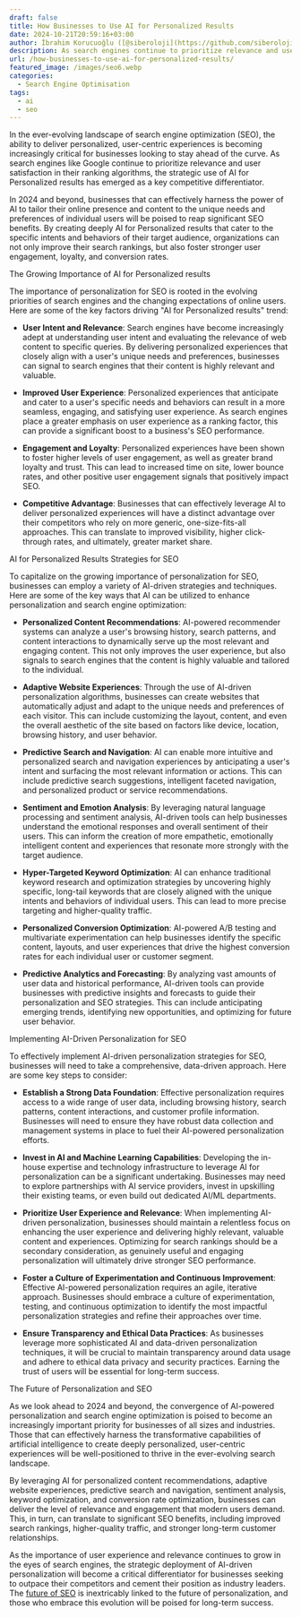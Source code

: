 ```yaml
---
draft: false
title: How Businesses to Use AI for Personalized Results
date: 2024-10-21T20:59:16+03:00
author: İbrahim Korucuoğlu ([@siberoloji](https://github.com/siberoloji))
description: As search engines continue to prioritize relevance and user satisfaction in their algorithms, the strategic use of AI for Personalized results has emerged as a key competitive differentiator.
url: /how-businesses-to-use-ai-for-personalized-results/
featured_image: /images/seo6.webp
categories:
  - Search Engine Optimisation
tags:
  - ai
  - seo
---
```



In the ever-evolving landscape of search engine optimization (SEO), the ability to deliver personalized, user-centric experiences is becoming increasingly critical for businesses looking to stay ahead of the curve. As search engines like Google continue to prioritize relevance and user satisfaction in their ranking algorithms, the strategic use of AI for Personalized results has emerged as a key competitive differentiator.



In 2024 and beyond, businesses that can effectively harness the power of AI to tailor their online presence and content to the unique needs and preferences of individual users will be poised to reap significant SEO benefits. By creating deeply AI for Personalized results that cater to the specific intents and behaviors of their target audience, organizations can not only improve their search rankings, but also foster stronger user engagement, loyalty, and conversion rates.



The Growing Importance of AI for Personalized results



The importance of personalization for SEO is rooted in the evolving priorities of search engines and the changing expectations of online users. Here are some of the key factors driving "AI for Personalized results" trend:


* **User Intent and Relevance**: Search engines have become increasingly adept at understanding user intent and evaluating the relevance of web content to specific queries. By delivering personalized experiences that closely align with a user's unique needs and preferences, businesses can signal to search engines that their content is highly relevant and valuable.

* **Improved User Experience**: Personalized experiences that anticipate and cater to a user's specific needs and behaviors can result in a more seamless, engaging, and satisfying user experience. As search engines place a greater emphasis on user experience as a ranking factor, this can provide a significant boost to a business's SEO performance.

* **Engagement and Loyalty**: Personalized experiences have been shown to foster higher levels of user engagement, as well as greater brand loyalty and trust. This can lead to increased time on site, lower bounce rates, and other positive user engagement signals that positively impact SEO.

* **Competitive Advantage**: Businesses that can effectively leverage AI to deliver personalized experiences will have a distinct advantage over their competitors who rely on more generic, one-size-fits-all approaches. This can translate to improved visibility, higher click-through rates, and ultimately, greater market share.




AI for Personalized Results Strategies for SEO



To capitalize on the growing importance of personalization for SEO, businesses can employ a variety of AI-driven strategies and techniques. Here are some of the key ways that AI can be utilized to enhance personalization and search engine optimization:


* **Personalized Content Recommendations**: AI-powered recommender systems can analyze a user's browsing history, search patterns, and content interactions to dynamically serve up the most relevant and engaging content. This not only improves the user experience, but also signals to search engines that the content is highly valuable and tailored to the individual.

* **Adaptive Website Experiences**: Through the use of AI-driven personalization algorithms, businesses can create websites that automatically adjust and adapt to the unique needs and preferences of each visitor. This can include customizing the layout, content, and even the overall aesthetic of the site based on factors like device, location, browsing history, and user behavior.

* **Predictive Search and Navigation**: AI can enable more intuitive and personalized search and navigation experiences by anticipating a user's intent and surfacing the most relevant information or actions. This can include predictive search suggestions, intelligent faceted navigation, and personalized product or service recommendations.

* **Sentiment and Emotion Analysis**: By leveraging natural language processing and sentiment analysis, AI-driven tools can help businesses understand the emotional responses and overall sentiment of their users. This can inform the creation of more empathetic, emotionally intelligent content and experiences that resonate more strongly with the target audience.

* **Hyper-Targeted Keyword Optimization**: AI can enhance traditional keyword research and optimization strategies by uncovering highly specific, long-tail keywords that are closely aligned with the unique intents and behaviors of individual users. This can lead to more precise targeting and higher-quality traffic.

* **Personalized Conversion Optimization**: AI-powered A/B testing and multivariate experimentation can help businesses identify the specific content, layouts, and user experiences that drive the highest conversion rates for each individual user or customer segment.

* **Predictive Analytics and Forecasting**: By analyzing vast amounts of user data and historical performance, AI-driven tools can provide businesses with predictive insights and forecasts to guide their personalization and SEO strategies. This can include anticipating emerging trends, identifying new opportunities, and optimizing for future user behavior.




Implementing AI-Driven Personalization for SEO



To effectively implement AI-driven personalization strategies for SEO, businesses will need to take a comprehensive, data-driven approach. Here are some key steps to consider:


* **Establish a Strong Data Foundation**: Effective personalization requires access to a wide range of user data, including browsing history, search patterns, content interactions, and customer profile information. Businesses will need to ensure they have robust data collection and management systems in place to fuel their AI-powered personalization efforts.

* **Invest in AI and Machine Learning Capabilities**: Developing the in-house expertise and technology infrastructure to leverage AI for personalization can be a significant undertaking. Businesses may need to explore partnerships with AI service providers, invest in upskilling their existing teams, or even build out dedicated AI/ML departments.

* **Prioritize User Experience and Relevance**: When implementing AI-driven personalization, businesses should maintain a relentless focus on enhancing the user experience and delivering highly relevant, valuable content and experiences. Optimizing for search rankings should be a secondary consideration, as genuinely useful and engaging personalization will ultimately drive stronger SEO performance.

* **Foster a Culture of Experimentation and Continuous Improvement**: Effective AI-powered personalization requires an agile, iterative approach. Businesses should embrace a culture of experimentation, testing, and continuous optimization to identify the most impactful personalization strategies and refine their approaches over time.

* **Ensure Transparency and Ethical Data Practices**: As businesses leverage more sophisticated AI and data-driven personalization techniques, it will be crucial to maintain transparency around data usage and adhere to ethical data privacy and security practices. Earning the trust of users will be essential for long-term success.




The Future of Personalization and SEO



As we look ahead to 2024 and beyond, the convergence of AI-powered personalization and search engine optimization is poised to become an increasingly important priority for businesses of all sizes and industries. Those that can effectively harness the transformative capabilities of artificial intelligence to create deeply personalized, user-centric experiences will be well-positioned to thrive in the ever-evolving search landscape.



By leveraging AI for personalized content recommendations, adaptive website experiences, predictive search and navigation, sentiment analysis, keyword optimization, and conversion rate optimization, businesses can deliver the level of relevance and engagement that modern users demand. This, in turn, can translate to significant SEO benefits, including improved search rankings, higher-quality traffic, and stronger long-term customer relationships.



As the importance of user experience and relevance continues to grow in the eyes of search engines, the strategic deployment of AI-driven personalization will become a critical differentiator for businesses seeking to outpace their competitors and cement their position as industry leaders. The <a href="https://www.siberoloji.com/key-trends-in-the-future-of-seo-in-2024/" target="_blank" rel="noopener" title="">future of SEO</a> is inextricably linked to the future of personalization, and those who embrace this evolution will be poised for long-term success.
